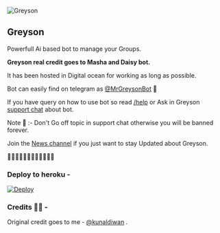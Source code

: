 ![Greyson](https://telegra.ph/file/83dbae46536c4f88a28b7.jpg) 

## Greyson

Powerfull Ai based bot to manage your Groups. 

**Greyson real credit goes to Masha and Daisy bot.**

It has been hosted in Digital ocean for working as long as possible. 

Bot can easily find on telegram as [@MrGreysonBot](https://telegram.dog/MrGreysonBot) 🤖

If you have query on how to use bot so read [/help](http://t.me/MrGreysonBot?start=help) or Ask in Greyson [support chat](https://telegram.dog/GreysonChats) about bot.  

Note 📝 :- Don't Go off topic in support chat otherwise you will be banned forever.  

Join the [News channel](https://telegram.dog/GraysonNews) if you just want to stay Updated about Greyson. 

🤖🤖🤖🤖🤖🤖🤖🤖🤖🤖🤖🤖

### Deploy to heroku -

[![Deploy](https://www.herokucdn.com/deploy/button.svg)](https://heroku.com/deploy?template=https://github.com/Kunal-Diwan/GreysonBot)

### Credits 👨‍💻 -

Original credit goes to me - [@kunaldiwan](https://telegram.dog/kunaldiwan) .


